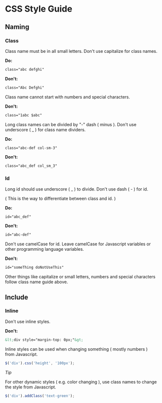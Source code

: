 # CSS Style Guide

## Naming

### Class
Class name must be in all small letters. Don't use capitalize for class names.

**Do:**
````html
class="abc defghi"
````

**Don't:**
````html
class="Abc Defghi"
````

Class name cannot start with numbers and special characters.

**Don't:**
````html
class="1abc $abc"
````

Long class names can be divided by "-" dash ( minus ). Don't use underscore ( _ ) for class name dividers.

**Do:**
````html
class="abc-def col-sm-3"
````

**Don't:**
````html
class="abc_def col_sm_3"
````


### Id
Long id should use underscore ( _ ) to divide. Don't use dash ( - ) for id.

( This is the way to differentiate between class and id. )

**Do:**
````html
id="abc_def"
````

**Don't:**
````html
id="abc-def"
````


Don't use camelCase for id. Leave camelCase for Javascript variables or other programming language variables.

**Don't:**
````html
id="someThing doNotUseThis"
````

Other things like capitalize or small letters, numbers and special characters follow class name guide above.


## Include

### Inline
Don't use inline styles.

**Don't:**
````html
&lt;div style="margin-top: 0px;"&gt;
````

Inline styles can be used when changing something ( mostly numbers ) from Javascript.

````javascript
$('div').css('height', '100px');
````

*Tip*

For other dynamic styles ( e.g. color changing ), use class names to change the style from Javascript.

````javascript
$('div').addClass('text-green');
````
